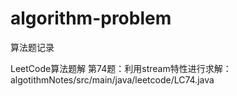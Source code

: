# algorithm-problem
算法题记录

LeetCode算法题解
  第74题：利用stream特性进行求解：algotithmNotes/src/main/java/leetcode/LC74.java
